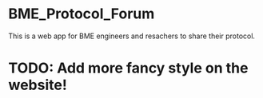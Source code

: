 # BME_Protocol_Forum
This is a web app for BME engineers and resachers to share their protocol.

# TODO: Add more fancy style on the website!
